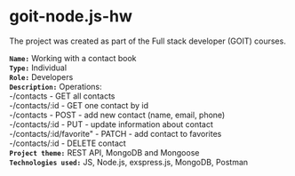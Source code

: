 # goit-node.js-hw

The project was created as part of the Full stack developer (GOIT) courses. <br>

<b>`Name:`</b> Working with a contact book<br>
<b>`Type:`</b> Individual<br>
<b>`Role:`</b> Developers<br>
<b>`Description:`</b> Operations:<br>
-/contacts - GET all contacts<br>
-/contacts/:id - GET one contact by id<br>
-/contacts - POST - add new contact (name, email, phone)<br>
-/contacts/:id - PUT - update information about contact<br>
-/contacts/:id/favorite" - PATCH - add contact to favorites<br>
-/contacts/:id - DELETE contact<br>
<b>`Project theme:`</b> REST API, MongoDB and Mongoose<br>
<b>`Technologies used:`</b> JS, Node.js, exspress.js, MongoDB, Postman
